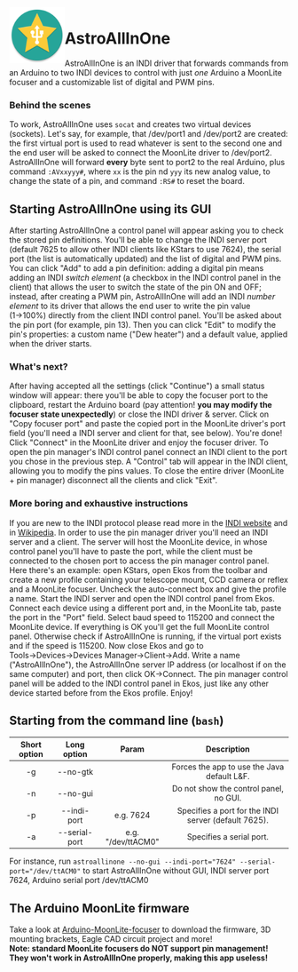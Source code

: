 <img align="left" width="100" height="100" src="logo.png">

# AstroAllInOne
AstroAllInOne is an INDI driver that forwards commands from an 
Arduino to two INDI devices to control with just _one_ Arduino a 
MoonLite focuser and a customizable list of digital and PWM pins.

### Behind the scenes
To work, AstroAllInOne uses `socat` and creates two virtual devices (sockets).
Let's say, for example, that /dev/port1 and /dev/port2 are created:
the first virtual port is used to read whatever is sent to the second one
and the end user will be asked to connect the MoonLite driver to /dev/port2.
AstroAllInOne will forward **every** byte sent to port2 to the real Arduino,
plus command `:AVxxyyy#`, where `xx` is the pin nd `yyy` its new analog value,
to change the state of a pin, and command `:RS#` to reset the board.

## Starting AstroAllInOne using its GUI
After starting AstroAllInOne a control panel will appear asking you to check
the stored pin definitions. You'll be able to change the INDI server port
(default 7625 to allow other INDI clients like KStars to use 7624),
the serial port (the list is automatically updated) and
the list of digital and PWM pins. You can click "Add" to add a pin definition:
adding a digital pin means adding an INDI _switch element_
(a checkbox in the INDI control panel in the client)
that allows the user to switch the state of the pin ON and OFF;
instead, after creating a PWM pin, AstroAllInOne will add an INDI _number element_
to its driver that allows the end user to write the pin value (1→100%)
directly from the client INDI control panel.
You'll be asked about the pin port (for example, pin 13). Then you can
click "Edit" to modify the pin's properties: a custom name ("Dew heater")
and a default value, applied when the driver starts.

### What's next?
After having accepted all the settings (click "Continue") a small status window
will appear: there you'll be able to copy the focuser port to the clipboard,
restart the Arduino board (pay attention! **you may modify the focuser state
unexpectedly**) or close the INDI driver & server. Click on "Copy focuser port"
and paste the copied port in the MoonLite driver's port field (you'll
need a INDI server and client for that, see below). You're done! Click "Connect"
in the MoonLite driver and enjoy the focuser driver. To open the pin manager's
INDI control panel connect an INDI client to the port you chose in the previous
step. A "Control" tab will appear in the INDI client, allowing you to modify the pins
values. To close the entire driver (MoonLite + pin manager) disconnect all the
clients and click "Exit".

### More boring and exhaustive instructions
If you are new to the INDI protocol please read more in the
<a href="http://indilib.org/about/discover-indi.html">INDI website</a> and in
<a href="https://en.wikipedia.org/wiki/Instrument_Neutral_Distributed_Interface">Wikipedia</a>.
In order to use the pin manager driver you'll need an INDI server and a client.
The server will host the MoonLite device, in whose control panel you'll have
to paste the port, while the client must be connected to the chosen port
to access the pin manager control panel. Here there's an example:
open KStars, open Ekos from the toolbar and create a new profile containing
your telescope mount, CCD camera or reflex and a MoonLite focuser. Uncheck
the auto-connect box and give the profile a name. Start the INDI server
and open the INDI control panel from Ekos. Connect each device using a different port
and, in the MoonLite tab, paste the port in the "Port" field. Select baud speed to
115200 and connect the MoonLite device. If everything is OK you'll get
the full MoonLite control panel. Otherwise check if AstroAllInOne is running,
if the virtual port exists and if the speed is 115200. Now close Ekos
and go to Tools→Devices→Devices Manager→Client→Add. Write a name ("AstroAllInOne"),
the AstroAllInOne server IP address (or localhost if on the same computer) and port,
then click OK→Connect. The pin manager control panel will be added to the
INDI control panel in Ekos, just like any other device started before from the
Ekos profile. Enjoy!

## Starting from the command line (`bash`)

| Short option |  Long option  |               Param              |                          Description                          |
|:------------:|:-------------:|:--------------------------------:|:-------------------------------------------------------------:|
|      -g      |    --no-gtk   |                                  |          Forces the app to use the Java default L&F.          |
|      -n      |    --no-gui   |                                  |             Do not show the control panel, no GUI.            |
|      -p      |  --indi-port  |             e.g. 7624            |      Specifies a port for the INDI server (default 7625).     |
|      -a      | --serial-port |        e.g. "/dev/ttACM0"        |                    Specifies a serial port.                   |

For instance, run `astroallinone --no-gui --indi-port="7624" --serial-port="/dev/ttACM0"`
to start AstroAllInOne without GUI, INDI server port 7624, Arduino serial port /dev/ttACM0

## The Arduino MoonLite firmware
Take a look at
<a href="https://github.com/SquareBoot/Arduino-MoonLite-focuser">Arduino-MoonLite-focuser</a>
to download the firmware, 3D mounting brackets, Eagle CAD circuit project and more!
<br>**Note: standard MoonLite focusers do NOT support pin management! They won't work in AstroAllInOne properly, making this app useless!**